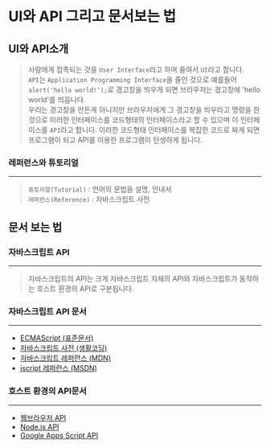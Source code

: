 # UI와 API 그리고 문서보는 법
## UI와 API소개

> 사람에게 접촉되는 것을 `User Interface`라고 하며 줄여서 `UI`라고 합니다.  
`API`는 `Application Programming Interface`을 줄인 것으로 예를들어 `alert('hello world!');`로 경고창을 띄우게 되면 브라우저는 경고창에 'hello world'를 띄웁니다.  
우리는 경고창을 만든게 아니지만 브라우저에게 그 경고창을 띄우라고 명령을 한것으로 이러한 인터페이스를 코드형태의 인터페이스라고 할 수 있으며 이 인터페이스를 `API`라고 합니다.
이러한 코드형태 인터페이스를 복잡한 코드로 짜게 되면 프로그램이 되고 API를 이용한 프로그램이 탄생하게 됩니다.

### 레퍼런스와 튜토리얼
<hr />

>  `튜토리얼(Tutorial)` : 언어의 문법을 설명, 안내서  
`레퍼런스(Reference)` : 자바스크립트 사전



## 문서 보는 법  

### 자바스크립트 API  
<hr />

> 자바스크립트의 API는 크게 자바스크립트 자체의 API와 자바스크립트가 동작하는 호스트 환경의 API로 구분됩니다.

### 자바스크립트 API 문서
<hr />

  - [ECMAScript (표준문서)](http://www.ecma-international.org/publications/standards/Ecma-262.htm)
  - [자바스크립트 사전 (생활코딩)](http://opentutorials.org/course/50)
  - [자바스크립트 레퍼런스 (MDN)](https://developer.mozilla.org/en-US/docs/Web/JavaScript/Reference)
  - [jscript 레퍼런스 (MSDN)](http://msdn.microsoft.com/ko-kr/library/vstudio/z688wt03(v=vs.100).aspx)



### 호스트 환경의 API문서
<hr />

  - [웹브라우저 API](https://developer.mozilla.org/en-US/docs/Web/API)  
  - [Node.js API](http://nodejs.org/api/) 
  - [Google Apps Script API](https://developers.google.com/apps-script/)


